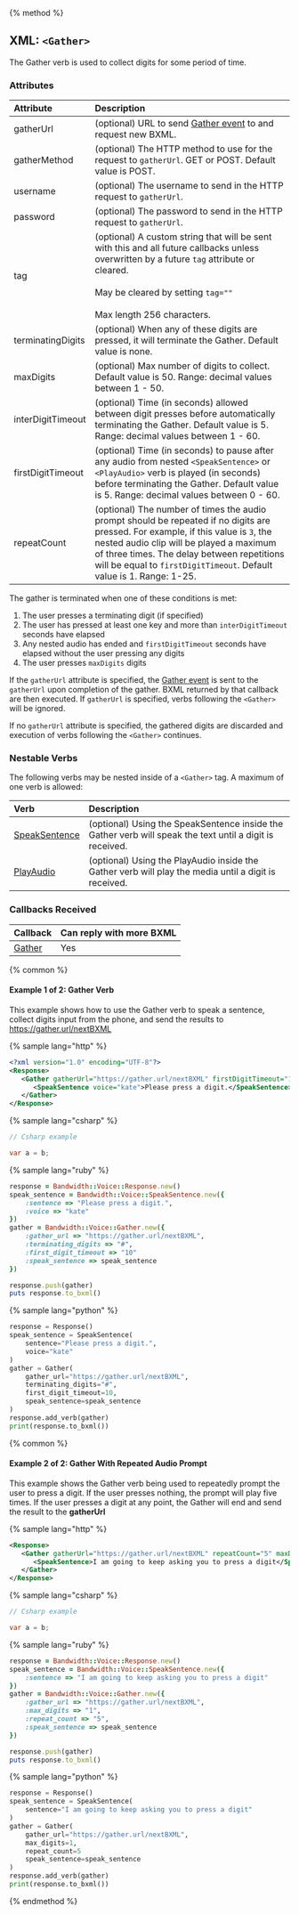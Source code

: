 {% method %}
## XML: `<Gather>`
The Gather verb is used to collect digits for some period of time.

### Attributes

| Attribute         | Description                                                                                                                                                                                                                                                                                        |
|:------------------|:---------------------------------------------------------------------------------------------------------------------------------------------------------------------------------------------------------------------------------------------------------------------------------------------------|
| gatherUrl         | (optional) URL to send [Gather event](../callbacks/gather.md) to and request new BXML.                                                                                                                                                                                                             |
| gatherMethod      | (optional) The HTTP method to use for the request to `gatherUrl`. GET or POST. Default value is POST.                                                                                                                                                                                              |
| username          | (optional) The username to send in the HTTP request to `gatherUrl`.                                                                                                                                                                                                                                |
| password          | (optional) The password to send in the HTTP request to `gatherUrl`.                                                                                                                                                                                                                                |
| tag               | (optional) A custom string that will be sent with this and all future callbacks unless overwritten by a future `tag` attribute or cleared.<br><br>May be cleared by setting `tag=""`<br><br>Max length 256 characters.                                                                             |
| terminatingDigits | (optional) When any of these digits are pressed, it will terminate the Gather. Default value is none.                                                                                                                                                                                              |
| maxDigits         | (optional) Max number of digits to collect. Default value is 50. Range: decimal values between 1 - 50.                                                                                                                                                                                                                                 |
| interDigitTimeout | (optional) Time (in seconds) allowed between digit presses before automatically terminating the Gather. Default value is 5. Range: decimal values between 1 - 60.                                                                                                                                  |
| firstDigitTimeout | (optional) Time (in seconds) to pause after any audio from nested `<SpeakSentence>` or `<PlayAudio>` verb is played (in seconds) before terminating the Gather. Default value is 5. Range: decimal values between 0 - 60.                                                                                                           |
| repeatCount       | (optional) The number of times the audio prompt should be repeated if no digits are pressed. For example, if this value is `3`, the nested audio clip will be played a maximum of three times. The delay between repetitions will be equal to `firstDigitTimeout`. Default value is 1. Range: 1-25.|

The gather is terminated when one of these conditions is met:
 1. The user presses a terminating digit (if specified)
 1. The user has pressed at least one key and more than `interDigitTimeout` seconds have elapsed
 1. Any nested audio has ended and `firstDigitTimeout` seconds have elapsed without the user pressing any digits
 1. The user presses `maxDigits` digits

If the `gatherUrl` attribute is specified, the [Gather event](../callbacks/gather.md) is sent to the `gatherUrl` upon
completion of the gather. BXML returned by that callback are then executed. If `gatherUrl` is specified, verbs following the `<Gather>` will be ignored.

If no `gatherUrl` attribute is specified, the gathered digits are discarded and execution of verbs following the `<Gather>` continues.

### Nestable Verbs
The following verbs may be nested inside of a `<Gather>` tag.  A maximum of one verb is allowed:

| Verb                              | Description                                                                                              |
|:----------------------------------|:---------------------------------------------------------------------------------------------------------|
| [SpeakSentence](speakSentence.md) | (optional) Using the SpeakSentence inside the Gather verb will speak the text until a digit is received. |
| [PlayAudio](playAudio.md)         | (optional) Using the PlayAudio inside the Gather verb will play the media until a digit is received.     |

### Callbacks Received

| Callback                         | Can reply with more BXML |
|:---------------------------------|:-------------------------|
| [Gather](../callbacks/gather.md) | Yes                      |

{% common %}

#### Example 1 of 2: Gather Verb
This example shows how to use the Gather verb to speak a sentence, collect digits input from the phone, and send the
results to https://gather.url/nextBXML

{% sample lang="http" %}

```XML
<?xml version="1.0" encoding="UTF-8"?>
<Response>
   <Gather gatherUrl="https://gather.url/nextBXML" firstDigitTimeout="10" terminatingDigits="#">
      <SpeakSentence voice="kate">Please press a digit.</SpeakSentence>
   </Gather>
</Response>
```


{% sample lang="csharp" %}

```csharp
// Csharp example

var a = b;

```


{% sample lang="ruby" %}

```ruby
response = Bandwidth::Voice::Response.new()
speak_sentence = Bandwidth::Voice::SpeakSentence.new({
    :sentence => "Please press a digit.",
    :voice => "kate"
})
gather = Bandwidth::Voice::Gather.new({
    :gather_url => "https://gather.url/nextBXML",
    :terminating_digits => "#",
    :first_digit_timeout => "10"
    :speak_sentence => speak_sentence
})

response.push(gather)
puts response.to_bxml()
```

{% sample lang="python" %}

```python
response = Response()
speak_sentence = SpeakSentence(
    sentence="Please press a digit.",
    voice="kate"
)
gather = Gather(
    gather_url="https://gather.url/nextBXML",
    terminating_digits="#",
    first_digit_timeout=10,
    speak_sentence=speak_sentence
)
response.add_verb(gather)
print(response.to_bxml())
```

{% common %}

#### Example 2 of 2: Gather With Repeated Audio Prompt
This example shows the Gather verb being used to repeatedly prompt the user to press a digit. If the
user presses nothing, the prompt will play five times. If the user presses a digit at any point, the
Gather will end and send the result to the **gatherUrl**

{% sample lang="http" %}


```XML
<Response>
   <Gather gatherUrl="https://gather.url/nextBXML" repeatCount="5" maxDigits="1">
      <SpeakSentence>I am going to keep asking you to press a digit</SpeakSentence>
   </Gather>
</Response>
```

{% sample lang="csharp" %}

```csharp
// Csharp example

var a = b;

```


{% sample lang="ruby" %}

```ruby
response = Bandwidth::Voice::Response.new()
speak_sentence = Bandwidth::Voice::SpeakSentence.new({
    :sentence => "I am going to keep asking you to press a digit"
})
gather = Bandwidth::Voice::Gather.new({
    :gather_url => "https://gather.url/nextBXML",
    :max_digits => "1",
    :repeat_count => "5",
    :speak_sentence => speak_sentence
})

response.push(gather)
puts response.to_bxml()
```

{% sample lang="python" %}

```python
response = Response()
speak_sentence = SpeakSentence(
    sentence="I am going to keep asking you to press a digit"
)
gather = Gather(
    gather_url="https://gather.url/nextBXML",
    max_digits=1,
    repeat_count=5
    speak_sentence=speak_sentence
)
response.add_verb(gather)
print(response.to_bxml())
```

{% endmethod %}
